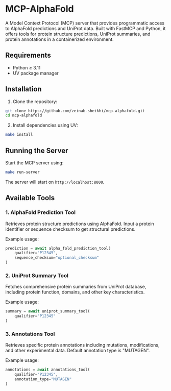 # MCP-AlphaFold

A Model Context Protocol (MCP) server that provides programmatic access to AlphaFold predictions and UniProt data.
Built with FastMCP and Python, it offers tools for protein structure predictions, UniProt summaries, and protein annotations in a containerized environment.

## Requirements
- Python ≥ 3.11
- UV package manager

## Installation

1. Clone the repository:
```bash
git clone https://github.com/zeinab-sheikhi/mcp-alphafold.git
cd mcp-alphafold
```

2. Install dependencies using UV:
```bash
make install
```

## Running the Server

Start the MCP server using:
```bash
make run-server
```

The server will start on `http://localhost:8000`.


## Available Tools

### 1. AlphaFold Prediction Tool
Retrieves protein structure predictions using AlphaFold. Input a protein identifier or sequence checksum to get structural predictions.

Example usage:
```python
prediction = await alpha_fold_prediction_tool(
    qualifier="P12345",
    sequence_checksum="optional_checksum"
)
```

### 2. UniProt Summary Tool
Fetches comprehensive protein summaries from UniProt database, including protein function, domains, and other key characteristics.

Example usage:
```python
summary = await uniprot_summary_tool(
    qualifier="P12345"
)
```

### 3. Annotations Tool
Retrieves specific protein annotations including mutations, modifications, and other experimental data. Default annotation type is "MUTAGEN".

Example usage:
```python
annotations = await annotations_tool(
    qualifier="P12345",
    annotation_type="MUTAGEN"
)
```
